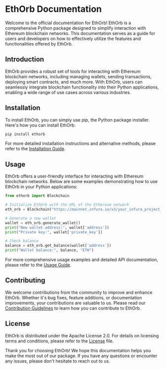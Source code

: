 # EthOrb Documentation

Welcome to the official documentation for EthOrb! EthOrb is a comprehensive Python package designed to simplify interaction with Ethereum blockchain networks. This documentation serves as a guide for users and developers on how to effectively utilize the features and functionalities offered by EthOrb.

## Introduction

EthOrb provides a robust set of tools for interacting with Ethereum blockchain networks, including managing wallets, sending transactions, deploying smart contracts, and much more. With EthOrb, users can seamlessly integrate blockchain functionality into their Python applications, enabling a wide range of use cases across various industries.

## Installation

To install EthOrb, you can simply use pip, the Python package installer. Here's how you can install EthOrb:

```bash
pip install ethorb
```

For more detailed installation instructions and alternative methods, please refer to the [Installation Guide](installation.md).

## Usage

EthOrb offers a user-friendly interface for interacting with Ethereum blockchain networks. Below are some examples demonstrating how to use EthOrb in your Python applications:

```python
from ethorb import Blockchain

# Initialize EthOrb with the URL of the Ethereum network
eth_orb = Blockchain("https://mainnet.infura.io/v3/your_infura_project_id")

# Generate a new wallet
wallet = eth_orb.generate_wallet()
print("New wallet address:", wallet['address'])
print("Private key:", wallet['private_key'])

# Check balance
balance = eth_orb.get_balance(wallet['address'])
print("Wallet balance:", balance, "ETH")
```

For more comprehensive usage examples and detailed API documentation, please refer to the [Usage Guide](usage.md).

## Contributing

We welcome contributions from the community to improve and enhance EthOrb. Whether it's bug fixes, feature additions, or documentation improvements, your contributions are valuable to us. Please read our [Contribution Guidelines](https://github.com/sambitpoddar/ethorb/CONTRIBUTING.md) to learn how you can contribute to EthOrb.

## License

EthOrb is distributed under the Apache License 2.0. For details on licensing terms and conditions, please refer to the [License](https://github.com/sambitpoddar/ethorb/LICENSE.md) file.

Thank you for choosing EthOrb! We hope this documentation helps you make the most out of our package. If you have any questions or encounter any issues, please don't hesitate to reach out to us.
